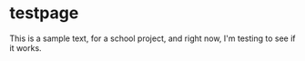 # testpage
This is a sample text, for a school project, and right now, I'm testing to see if it works.
